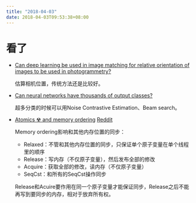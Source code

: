 ```yaml
---
title: "2018-04-03"
date: 2018-04-03T09:53:38+08:00
---
```


# 看了

+ [Can deep learning be used in image matching for relative orientation of images to be used in photogrammetry?](https://www.quora.com/Can-deep-learning-be-used-in-image-matching-for-relative-orientation-of-images-to-be-used-in-photogrammetry)

    估算相机位置，传统方法还是比较好。

+ [Can neural networks have thousands of output classes?](https://www.quora.com/Can-neural-networks-have-thousands-of-output-classes)

    超多分类的时候可以用Noise Contrastive Estimation、Beam search。

+ [Atomics ☢ and memory ordering](https://vorner.github.io/2018/03/25/Atomics.html) [Reddit](https://www.reddit.com/r/rust/comments/877dwb/atomics_and_memory_ordering/)

    Memory ordering影响和其他内存位置的同步：

    + Relaxed：不管和其他内存位置的同步，只保证单个原子变量在单个线程里的顺序
    + Release：写内存（不仅原子变量），然后发布全部的修改
    + Acquire：获取全部的修改，读内存（不仅原子变量）
    + SeqCst：和所有的SeqCst操作同步

    Release和Acuire要作用在同一个原子变量才能保证同步，Release之后不能再写到要同步的内存，相对于放弃所有权。
